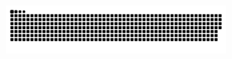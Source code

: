 <picture>
  <source media="(prefers-color-scheme: dark)" srcset="https://raw.githubusercontent.com/krishna-santosh/krishna-santosh/output/github-contribution-grid-snake-dark.svg">
  <source media="(prefers-color-scheme: light)" srcset="https://raw.githubusercontent.com/krishna-santosh/krishna-santosh/output/github-contribution-grid-snake.svg">
  <img alt="github contribution grid snake animation" src="https://raw.githubusercontent.com/krishna-santosh/krishna-santosh/output/github-contribution-grid-snake.svg">
</picture>
